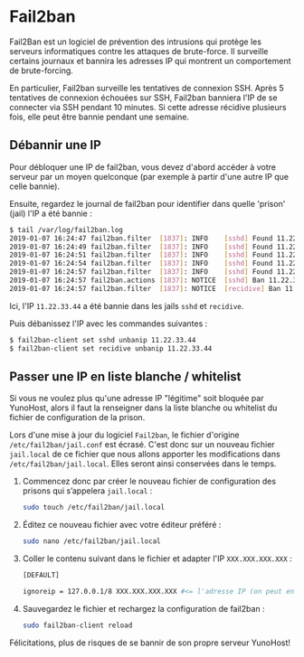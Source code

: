 # Fail2ban

Fail2Ban est un logiciel de prévention des intrusions qui protège les serveurs informatiques contre les attaques de brute-force. Il surveille certains journaux et bannira les adresses IP qui montrent un comportement de brute-forcing.

En particulier, Fail2ban surveille les tentatives de connexion SSH. Après 5 tentatives de connexion échouées sur SSH, Fail2ban banniera l'IP de se connecter via SSH pendant 10 minutes. Si cette adresse récidive plusieurs fois, elle peut être bannie pendant une semaine.

## Débannir une IP

Pour débloquer une IP de fail2ban, vous devez d'abord accéder à votre serveur par un moyen quelconque (par exemple à partir d'une autre IP que celle bannie).

Ensuite, regardez le journal de fail2ban pour identifier dans quelle 'prison' (jail) l'IP a été bannie : 

```bash
$ tail /var/log/fail2ban.log
2019-01-07 16:24:47 fail2ban.filter  [1837]: INFO    [sshd] Found 11.22.33.44
2019-01-07 16:24:49 fail2ban.filter  [1837]: INFO    [sshd] Found 11.22.33.44
2019-01-07 16:24:51 fail2ban.filter  [1837]: INFO    [sshd] Found 11.22.33.44
2019-01-07 16:24:54 fail2ban.filter  [1837]: INFO    [sshd] Found 11.22.33.44
2019-01-07 16:24:57 fail2ban.filter  [1837]: INFO    [sshd] Found 11.22.33.44
2019-01-07 16:24:57 fail2ban.actions [1837]: NOTICE  [sshd] Ban 11.22.33.44
2019-01-07 16:24:57 fail2ban.filter  [1837]: NOTICE  [recidive] Ban 11.22.33.44
```

Ici, l'IP `11.22.33.44` a été bannie dans les jails `sshd` et `recidive`.

Puis débanissez l'IP avec les commandes suivantes :

```bash
$ fail2ban-client set sshd unbanip 11.22.33.44
$ fail2ban-client set recidive unbanip 11.22.33.44
```

## Passer une IP en liste blanche / whitelist

Si vous ne voulez plus qu'une adresse IP "légitime" soit bloquée par YunoHost, alors il faut la renseigner dans la liste blanche ou whitelist du fichier de configuration de la prison.

Lors d'une mise à jour du logiciel `Fail2ban`, le fichier d'origine `/etc/fail2ban/jail.conf` est écrasé. C'est donc sur un nouveau fichier `jail.local` de ce fichier que nous allons apporter les modifications dans `/etc/fail2ban/jail.local`. Elles seront ainsi conservées dans le temps.

1. Commencez donc par créer le nouveau fichier de configuration des prisons qui s’appelera `jail.local` :

    ```bash
    sudo touch /etc/fail2ban/jail.local
    ```

2. Éditez ce nouveau fichier avec votre éditeur préféré :

    ```bash
    sudo nano /etc/fail2ban/jail.local
    ```

3. Coller le contenu suivant dans le fichier et adapter l'IP ```XXX.XXX.XXX.XXX``` :

    ```bash
    [DEFAULT]

    ignoreip = 127.0.0.1/8 XXX.XXX.XXX.XXX #<= l'adresse IP (on peut en mettre  plusieurs, séparées par un espace) que vous voulez passer en liste blanche / whitelist
    ```

4. Sauvegardez le fichier et rechargez la configuration de fail2ban :

    ```bash
    sudo fail2ban-client reload
    ```

Félicitations, plus de risques de se bannir de son propre serveur YunoHost!
